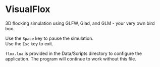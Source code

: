 # VisualFlox
3D flocking simulation using GLFW, Glad, and GLM - your very own bird box.

Use the ```Space``` key to pause the simulation.<br>
Use the ```Esc``` key to exit.<br>

```flox.lua``` is provided in the Data/Scripts directory to configure the application.
The program will continue to work without this file.
